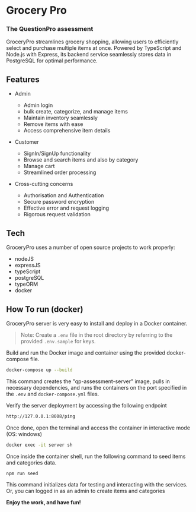 # Grocery Pro
### The QuestionPro assessment

GroceryPro streamlines grocery shopping, allowing users to efficiently select and purchase multiple items at once. 
Powered by TypeScript and Node.js with Express, its backend service seamlessly stores data in PostgreSQL for optimal performance.

## Features

- Admin
    - Admin login
    - bulk create, categorize, and manage items
    - Maintain inventory seamlessly
    - Remove items with ease
    - Access comprehensive item details


- Customer
    - SignIn/SignUp functionality
    - Browse and search items and also by category
    - Manage cart
    - Streamlined order processing


- Cross-cutting concerns
    - Authorisation and Authentication
    - Secure password encryption
    - Effective error and request logging
    - Rigorous request validation


## Tech

GroceryPro uses a number of open source projects to work properly:
- nodeJS
- expressJS
- typeScript
- postgreSQL
- typeORM
- docker


## How To run (docker)

GroceryPro server is very easy to install and deploy in a Docker container.

> Note: Create a `.env` file in the root directory by referring to the provided `.env.sample` for keys.

Build and run the Docker image and container using the provided docker-compose file.

```sh
docker-compose up --build
```

This command creates the "qp-assessment-server" image, pulls in necessary dependencies,
and runs the containers on the port specified in the `.env` and `docker-compose.yml` files.

Verify the server deployment by accessing the following endpoint
```sh
http://127.0.0.1:8008/ping
```



Once done, open the terminal and access the container in interactive mode
(OS: windows)
```sh
docker exec -it server sh
```
Once inside the container shell, run the following command to seed items and categories data. 
```sh
npm run seed
```
This command initializes data for testing and interacting with the services.
Or, you can logged in as an admin to create items and categories


**Enjoy the work, and have fun!**